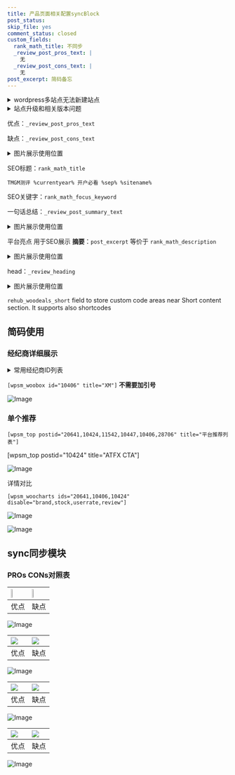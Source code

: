 ```yaml
---
title: 产品页面相关配置syncBlock
post_status: 
skip_file: yes
comment_status: closed
custom_fields:
  rank_math_title: 不同步
  _review_post_pros_text: |
    无
  _review_post_cons_text: |
    无
post_excerpt: 简码备忘
---
```

<details><summary>wordpress多站点无法新建站点</summary>

<li>和报错需要清理cookies一样的原因</li>
<li>wp-config.php里面<code>define( 'SUBDOMAIN_INSTALL', false );//子域名安装</code></li>
<li>新建子站点是用<code>define( 'SUBDOMAIN_INSTALL', true);//子域名安装</code> 完成以后，改成<code>false</code></li>
</details>

<details><summary>站点升级和相关版本问题</summary>

<p>wordpress：5.9.9
woocommerce：7.5.1
出现问题的地方：主题选项里面>><strong>Product layout >>compact style</strong></p>
<p>如何出现没有用过的字段 导致无法保存。先导出配置 然后进行修改，后面再次恢复即可。</p>
<p>出现部分字段无法显示时，需要返回默认布局后，对产品进行保存就好了。</p>
<p></p>
</details>

优点：`_review_post_pros_text`

缺点：`_review_post_cons_text`

<details><summary>图片展示使用位置</summary>

<img src="https://prod-files-secure.s3.us-west-2.amazonaws.com/39ed1227-6d7d-4570-be36-9ccd4a2c4241/f51d3d83-55d4-4bdf-9604-f37ec77ab556/Untitled.png?X-Amz-Algorithm=AWS4-HMAC-SHA256&X-Amz-Content-Sha256=UNSIGNED-PAYLOAD&X-Amz-Credential=ASIAZI2LB46655M5QPVW%2F20250901%2Fus-west-2%2Fs3%2Faws4_request&X-Amz-Date=20250901T105517Z&X-Amz-Expires=3600&X-Amz-Security-Token=IQoJb3JpZ2luX2VjEKr%2F%2F%2F%2F%2F%2F%2F%2F%2F%2FwEaCXVzLXdlc3QtMiJIMEYCIQCtIxbrldlWHiIIYct%2BAPE6ncS7hHr%2BHibYO%2F12H%2BSsRwIhANM4xCPc7q4%2FXjcpPYvrwBIEm%2BjgXUEN92537bV32RYwKv8DCBMQABoMNjM3NDIzMTgzODA1IgzVBIaPVbkkQvDN2Z0q3APUGWGYSoD%2FsC8n7Qb6b9wips4A7p%2BejoDB2hdoVVfbX3SYlqXEgmQ7Ea1f9HEEAV3wz9RPghHvZ3ukxqjmd0aamu8chYizstiXCpBjl32TFJDMkhnp1B2t1lsZMzXz%2BatAJiPGGPpeCpr22nHa5j1xIrhwRz8vyouAvS4xwetZbUtQd0WSZSTeb7WPHqi1SUtD9ABte8yC9Exdhx6vFDscB%2FIXwCNlssyLJZUzuHzlnIsSdn%2BfCvYfX30bfPQSPD41LBub9YOemlBMzjxA%2BHxdYC7ZfW80vk4VVBNfrxI0ro35Q7NUUbfrK9g8zO%2BD8m7tYHyJGU97830voYN4jXqOGka9sNdkQzYjkIW5kgYgLL2Xn20kB9Cogx%2FXDZNTo1KqmgiL1pvBhO%2FhIwYnMZubc5AygGopc7fHNVPg6In0z%2Frp10xV6cUR6ivTxAuwicVtTTkwF%2FvgUrzSXlaJ2bHgV2xfNWqfw45KQaLMECj%2BGa7saVORqudAaVEI6MR1ve0JSn2XAsjtKXv5tgwvl3FyeBHn6tX4wV%2FW9DfYMvWH%2BVqJEI2b3LOfhRlDPkTf%2FK9DSsGx5FSm%2BQv2JNEQQfGdQyUxJoMAskmdAUI21t%2Fc41pK%2BhJHPs7BdSopvDDG2tXFBjqkASmB8vcm61NsuD3KUnEszjLxZPNWIslziOOe6xQJhaVuDYg0aTvTdUytRkTLuVue0KvKsxM6uCMtqUO4iJtfLPTLBDYrujnz6FA3nzI%2FYWpVnMN27Z4coGRlXcIYxLexjyeMtc9kD4xm3aFfiM9QMhy5dW6pIxua2ytTUAnbTIKcKyqsT0%2FT8ok09e3H5aY%2F4CNR7pFn3EMpr131iCwDzUhsaUl3&X-Amz-Signature=4bc2eb9d2f88b7613c0f10dbd8777746d3349c00f06abf146225e804eee75440&X-Amz-SignedHeaders=host&x-amz-checksum-mode=ENABLED&x-id=GetObject" alt="Image">
</details>

SEO标题：`rank_math_title`

`TMGM测评 %currentyear% 开户必看 %sep% %sitename%`

SEO关键字：`rank_math_focus_keyword`

一句话总结：`_review_post_summary_text`

<details><summary>图片展示使用位置</summary>

<img src="https://prod-files-secure.s3.us-west-2.amazonaws.com/39ed1227-6d7d-4570-be36-9ccd4a2c4241/4b96a922-296c-4f4e-8630-d1c870cbce01/Untitled.png?X-Amz-Algorithm=AWS4-HMAC-SHA256&X-Amz-Content-Sha256=UNSIGNED-PAYLOAD&X-Amz-Credential=ASIAZI2LB4667OUPE2YZ%2F20250901%2Fus-west-2%2Fs3%2Faws4_request&X-Amz-Date=20250901T105518Z&X-Amz-Expires=3600&X-Amz-Security-Token=IQoJb3JpZ2luX2VjEKr%2F%2F%2F%2F%2F%2F%2F%2F%2F%2FwEaCXVzLXdlc3QtMiJGMEQCICG8WmPzxTYMRR6YwX0aIo9j1M42cd7XSfbX6UPNCHhRAiARkUKg0kp50Q%2F19v99oUM1P8lfJjP6T91KFFRRi6ZQ2ir%2FAwgTEAAaDDYzNzQyMzE4MzgwNSIMoz4%2FPBR6sNNSilNeKtwDDjJsLux9fDmOoRnpfWfhK4tkT6smn3MaHWQc2%2BJKJakowUMr53wlQ4LWCwEka76ukIo6CsA8bz3TTgOcHdwKSQfMz6q9J1Y3JGyhU%2FE71LjLcTFrH2Js3Yy39R8neyyUbkMsSueTtdH%2BviBstKHalHQw9vZ4vf7BURC6%2BW4PY%2FRGOTim5eL%2FeuizPXUsfBvYLb2VlGmVBSvFU3DutC%2FpT8y%2BnosKjQpTz18XcTx5NoHC8D26S15xMmlMIltWutmtnpl1FcWpx3wYRZuwjMqI9mE8sOk%2FpfkLS5rIvHe4%2BJhRLDpQp%2BleNbLwW4tYwgNQEFcUPE6unmKbzrmJTYfajBNg%2BvTLT5roAebCBDkkAuUlXTVGvSRHIGYmhkFxXAJ9zxvpY5K7DC8vfk1v%2BDzsGquivJvKTGy8Dg3Ww3xp%2BeZVxTlBe31Vd9hKG7zPo%2F4uUWa3ArPtXr%2FRIglsmj4%2F5ZazIbvwZHoo6%2B4gcjCocHCb7XZ041xEcZFT8mUkdSWDLEbRVxp54CGmGYU2TqM4yfUdvIooLV%2B9nKCJQMMLLT6N75mGRraxP6P11NK%2FbQDgFrvN8cs1LC%2BhK%2BexIq3x%2ByGcsF%2BAV6sMuetdDndnHZrE%2BzJlVM2QS5YFZlkwpNrVxQY6pgEi231vN5G9TPmzVfFhkXCeZTAWqmW%2Bl3DQAyE%2Fch1amK25f9dGviIZdxFOLxlVcXV62e%2FK7Y5k9ph5UOnFAX3x9IWeYw%2B%2FzBWtNOhCSDK7lN04BqP5NBEAhXlvApsXVK3JLpwSLPNqmVvgbMNq%2BllI%2ByvVInRMsyWqiLpt%2BsIeBAjW3adHE%2BkLGl0mLgAp0%2B%2FDbR5fMh1%2FAAazmAAmzFCyi%2FSI2smg&X-Amz-Signature=5bd3a99330f8a83785c1aeb573db86421cfdfdd42bfa92758fd666caee42188c&X-Amz-SignedHeaders=host&x-amz-checksum-mode=ENABLED&x-id=GetObject" alt="Image">
</details>

平台亮点 用于SEO展示 **摘要**：`post_excerpt`  等价于 `rank_math_description`

<details><summary>图片展示使用位置</summary>

<img src="https://prod-files-secure.s3.us-west-2.amazonaws.com/39ed1227-6d7d-4570-be36-9ccd4a2c4241/1ee11f63-b60a-4dfe-a7a7-d58ff23b5d88/Untitled.png?X-Amz-Algorithm=AWS4-HMAC-SHA256&X-Amz-Content-Sha256=UNSIGNED-PAYLOAD&X-Amz-Credential=ASIAZI2LB466QJOJ46CK%2F20250901%2Fus-west-2%2Fs3%2Faws4_request&X-Amz-Date=20250901T105518Z&X-Amz-Expires=3600&X-Amz-Security-Token=IQoJb3JpZ2luX2VjEKr%2F%2F%2F%2F%2F%2F%2F%2F%2F%2FwEaCXVzLXdlc3QtMiJGMEQCICnecO5pbYCymR24n8AHzxxjnmIDGSfg27W6MuidtdA0AiBWuEQeVWAXK%2FexMglwhagcmXfprRijk54ZuhzYL2VSKCr%2FAwgTEAAaDDYzNzQyMzE4MzgwNSIMEe%2BPr27qNFm3gN29KtwDlczNaIvMHUhx3Xqv%2BWGB2jdYhPAC8rTRNAZmchbXc9fN4X12txUC%2F6UVKe%2F38Azr6KAbURkufleXuk%2FVouPdz7vTf%2BYoNK7913IphaXbIcwqDumLbAkBSypzSfxbVyjvaKeu1pzKcZMgpEiN1nNYVOXgvdbZ9yUmWc6wy3D67ceoONiDoNYZXciGfTu0l3BxuByrF6RkXLeRUnXg6M6gnwNzcKejw4zIlzrZ1o%2F8LtxV5rxyblbPyfhdsUOxT%2B1vVoO1lBcdR3sQM5%2BUxC6nMj754i9IOqQCdDgyZUWpVaDvvcQLL2WEl4tKAgR%2FAlxlxswX03R29EZlMbi0rjC8N4omcZ4J6ZLUtodAJT27yVusyPwzAij3hpXV3vXNSBEFDxPhH6Wv6NJyomRihOfC7BYxeCMimAMLgcaPE%2BOD3CQt90k5JtbybsKYIM3yAAz%2BQPjO4EhX9lD5%2BQeiFbnRvbFS6GJTk69uWin4IIqCzaqxaCMbkSrN7SG4O2bN7unDNhnapwTuzHGGVqcoKfsrWDXKXbefRQUPvzkEo%2FWYVkvfYHV9bww%2B9HtGcc43cDFhbMR2f7p9IMbi6YBG%2B3hFKdkUK5Ey0ULCZQ6cr2Kg5s9twIriorle%2BOA7FFEwq9rVxQY6pgGwGz3J6aZaaOL4ZPIrRYGeOZZr5%2BOWR2JoPK%2FIWGOAaeVhDqo8KKrqNBqbdUxkbindurvyyL0KJWsoDtUAd%2FZksTDCptI6%2Bq9Yfmc2fhT721DnU3o8u%2BOZwezZlH62e2s08%2BSXQuziOIEUo%2Bkk3cc%2Bqofy3Z3JWguFGYppueDRjDM7HKGdtFjDAcZKxPZVwVqXdab4ieLTgmvb3bKYAr2ya%2Fk%2BO436&X-Amz-Signature=92c0ef8aabeaddb96618e2ea7f3b26bb2adf5b73531476e1b909849a6551eaaa&X-Amz-SignedHeaders=host&x-amz-checksum-mode=ENABLED&x-id=GetObject" alt="Image">
<img src="https://prod-files-secure.s3.us-west-2.amazonaws.com/39ed1227-6d7d-4570-be36-9ccd4a2c4241/ad4118b5-78d8-4fbe-801e-3b29b5d99c01/Untitled.png?X-Amz-Algorithm=AWS4-HMAC-SHA256&X-Amz-Content-Sha256=UNSIGNED-PAYLOAD&X-Amz-Credential=ASIAZI2LB466QJOJ46CK%2F20250901%2Fus-west-2%2Fs3%2Faws4_request&X-Amz-Date=20250901T105518Z&X-Amz-Expires=3600&X-Amz-Security-Token=IQoJb3JpZ2luX2VjEKr%2F%2F%2F%2F%2F%2F%2F%2F%2F%2FwEaCXVzLXdlc3QtMiJGMEQCICnecO5pbYCymR24n8AHzxxjnmIDGSfg27W6MuidtdA0AiBWuEQeVWAXK%2FexMglwhagcmXfprRijk54ZuhzYL2VSKCr%2FAwgTEAAaDDYzNzQyMzE4MzgwNSIMEe%2BPr27qNFm3gN29KtwDlczNaIvMHUhx3Xqv%2BWGB2jdYhPAC8rTRNAZmchbXc9fN4X12txUC%2F6UVKe%2F38Azr6KAbURkufleXuk%2FVouPdz7vTf%2BYoNK7913IphaXbIcwqDumLbAkBSypzSfxbVyjvaKeu1pzKcZMgpEiN1nNYVOXgvdbZ9yUmWc6wy3D67ceoONiDoNYZXciGfTu0l3BxuByrF6RkXLeRUnXg6M6gnwNzcKejw4zIlzrZ1o%2F8LtxV5rxyblbPyfhdsUOxT%2B1vVoO1lBcdR3sQM5%2BUxC6nMj754i9IOqQCdDgyZUWpVaDvvcQLL2WEl4tKAgR%2FAlxlxswX03R29EZlMbi0rjC8N4omcZ4J6ZLUtodAJT27yVusyPwzAij3hpXV3vXNSBEFDxPhH6Wv6NJyomRihOfC7BYxeCMimAMLgcaPE%2BOD3CQt90k5JtbybsKYIM3yAAz%2BQPjO4EhX9lD5%2BQeiFbnRvbFS6GJTk69uWin4IIqCzaqxaCMbkSrN7SG4O2bN7unDNhnapwTuzHGGVqcoKfsrWDXKXbefRQUPvzkEo%2FWYVkvfYHV9bww%2B9HtGcc43cDFhbMR2f7p9IMbi6YBG%2B3hFKdkUK5Ey0ULCZQ6cr2Kg5s9twIriorle%2BOA7FFEwq9rVxQY6pgGwGz3J6aZaaOL4ZPIrRYGeOZZr5%2BOWR2JoPK%2FIWGOAaeVhDqo8KKrqNBqbdUxkbindurvyyL0KJWsoDtUAd%2FZksTDCptI6%2Bq9Yfmc2fhT721DnU3o8u%2BOZwezZlH62e2s08%2BSXQuziOIEUo%2Bkk3cc%2Bqofy3Z3JWguFGYppueDRjDM7HKGdtFjDAcZKxPZVwVqXdab4ieLTgmvb3bKYAr2ya%2Fk%2BO436&X-Amz-Signature=c53edef77025769b4074b340669690d09de3875cd15fac5934e8824f08b8b375&X-Amz-SignedHeaders=host&x-amz-checksum-mode=ENABLED&x-id=GetObject" alt="Image">
<img src="https://prod-files-secure.s3.us-west-2.amazonaws.com/39ed1227-6d7d-4570-be36-9ccd4a2c4241/a38cf7c9-a79c-4b64-9e94-13589fe0758b/Untitled.png?X-Amz-Algorithm=AWS4-HMAC-SHA256&X-Amz-Content-Sha256=UNSIGNED-PAYLOAD&X-Amz-Credential=ASIAZI2LB466QJOJ46CK%2F20250901%2Fus-west-2%2Fs3%2Faws4_request&X-Amz-Date=20250901T105518Z&X-Amz-Expires=3600&X-Amz-Security-Token=IQoJb3JpZ2luX2VjEKr%2F%2F%2F%2F%2F%2F%2F%2F%2F%2FwEaCXVzLXdlc3QtMiJGMEQCICnecO5pbYCymR24n8AHzxxjnmIDGSfg27W6MuidtdA0AiBWuEQeVWAXK%2FexMglwhagcmXfprRijk54ZuhzYL2VSKCr%2FAwgTEAAaDDYzNzQyMzE4MzgwNSIMEe%2BPr27qNFm3gN29KtwDlczNaIvMHUhx3Xqv%2BWGB2jdYhPAC8rTRNAZmchbXc9fN4X12txUC%2F6UVKe%2F38Azr6KAbURkufleXuk%2FVouPdz7vTf%2BYoNK7913IphaXbIcwqDumLbAkBSypzSfxbVyjvaKeu1pzKcZMgpEiN1nNYVOXgvdbZ9yUmWc6wy3D67ceoONiDoNYZXciGfTu0l3BxuByrF6RkXLeRUnXg6M6gnwNzcKejw4zIlzrZ1o%2F8LtxV5rxyblbPyfhdsUOxT%2B1vVoO1lBcdR3sQM5%2BUxC6nMj754i9IOqQCdDgyZUWpVaDvvcQLL2WEl4tKAgR%2FAlxlxswX03R29EZlMbi0rjC8N4omcZ4J6ZLUtodAJT27yVusyPwzAij3hpXV3vXNSBEFDxPhH6Wv6NJyomRihOfC7BYxeCMimAMLgcaPE%2BOD3CQt90k5JtbybsKYIM3yAAz%2BQPjO4EhX9lD5%2BQeiFbnRvbFS6GJTk69uWin4IIqCzaqxaCMbkSrN7SG4O2bN7unDNhnapwTuzHGGVqcoKfsrWDXKXbefRQUPvzkEo%2FWYVkvfYHV9bww%2B9HtGcc43cDFhbMR2f7p9IMbi6YBG%2B3hFKdkUK5Ey0ULCZQ6cr2Kg5s9twIriorle%2BOA7FFEwq9rVxQY6pgGwGz3J6aZaaOL4ZPIrRYGeOZZr5%2BOWR2JoPK%2FIWGOAaeVhDqo8KKrqNBqbdUxkbindurvyyL0KJWsoDtUAd%2FZksTDCptI6%2Bq9Yfmc2fhT721DnU3o8u%2BOZwezZlH62e2s08%2BSXQuziOIEUo%2Bkk3cc%2Bqofy3Z3JWguFGYppueDRjDM7HKGdtFjDAcZKxPZVwVqXdab4ieLTgmvb3bKYAr2ya%2Fk%2BO436&X-Amz-Signature=58cec9b91c4c038f2bd249eb4290686dbae3e6e59e98722918f9492397a500bf&X-Amz-SignedHeaders=host&x-amz-checksum-mode=ENABLED&x-id=GetObject" alt="Image">
<img src="https://prod-files-secure.s3.us-west-2.amazonaws.com/39ed1227-6d7d-4570-be36-9ccd4a2c4241/7da6fc1e-d2ac-42ae-8c75-cb5749aa18f6/Untitled.png?X-Amz-Algorithm=AWS4-HMAC-SHA256&X-Amz-Content-Sha256=UNSIGNED-PAYLOAD&X-Amz-Credential=ASIAZI2LB466QJOJ46CK%2F20250901%2Fus-west-2%2Fs3%2Faws4_request&X-Amz-Date=20250901T105518Z&X-Amz-Expires=3600&X-Amz-Security-Token=IQoJb3JpZ2luX2VjEKr%2F%2F%2F%2F%2F%2F%2F%2F%2F%2FwEaCXVzLXdlc3QtMiJGMEQCICnecO5pbYCymR24n8AHzxxjnmIDGSfg27W6MuidtdA0AiBWuEQeVWAXK%2FexMglwhagcmXfprRijk54ZuhzYL2VSKCr%2FAwgTEAAaDDYzNzQyMzE4MzgwNSIMEe%2BPr27qNFm3gN29KtwDlczNaIvMHUhx3Xqv%2BWGB2jdYhPAC8rTRNAZmchbXc9fN4X12txUC%2F6UVKe%2F38Azr6KAbURkufleXuk%2FVouPdz7vTf%2BYoNK7913IphaXbIcwqDumLbAkBSypzSfxbVyjvaKeu1pzKcZMgpEiN1nNYVOXgvdbZ9yUmWc6wy3D67ceoONiDoNYZXciGfTu0l3BxuByrF6RkXLeRUnXg6M6gnwNzcKejw4zIlzrZ1o%2F8LtxV5rxyblbPyfhdsUOxT%2B1vVoO1lBcdR3sQM5%2BUxC6nMj754i9IOqQCdDgyZUWpVaDvvcQLL2WEl4tKAgR%2FAlxlxswX03R29EZlMbi0rjC8N4omcZ4J6ZLUtodAJT27yVusyPwzAij3hpXV3vXNSBEFDxPhH6Wv6NJyomRihOfC7BYxeCMimAMLgcaPE%2BOD3CQt90k5JtbybsKYIM3yAAz%2BQPjO4EhX9lD5%2BQeiFbnRvbFS6GJTk69uWin4IIqCzaqxaCMbkSrN7SG4O2bN7unDNhnapwTuzHGGVqcoKfsrWDXKXbefRQUPvzkEo%2FWYVkvfYHV9bww%2B9HtGcc43cDFhbMR2f7p9IMbi6YBG%2B3hFKdkUK5Ey0ULCZQ6cr2Kg5s9twIriorle%2BOA7FFEwq9rVxQY6pgGwGz3J6aZaaOL4ZPIrRYGeOZZr5%2BOWR2JoPK%2FIWGOAaeVhDqo8KKrqNBqbdUxkbindurvyyL0KJWsoDtUAd%2FZksTDCptI6%2Bq9Yfmc2fhT721DnU3o8u%2BOZwezZlH62e2s08%2BSXQuziOIEUo%2Bkk3cc%2Bqofy3Z3JWguFGYppueDRjDM7HKGdtFjDAcZKxPZVwVqXdab4ieLTgmvb3bKYAr2ya%2Fk%2BO436&X-Amz-Signature=2a32491885f30d6df5c88f34112be9c88b8a79068a2f2fffb6f4d137f19b0b47&X-Amz-SignedHeaders=host&x-amz-checksum-mode=ENABLED&x-id=GetObject" alt="Image">
<img src="https://prod-files-secure.s3.us-west-2.amazonaws.com/39ed1227-6d7d-4570-be36-9ccd4a2c4241/7e97f40a-eaee-47f5-b2f9-475f96808fa7/Untitled.png?X-Amz-Algorithm=AWS4-HMAC-SHA256&X-Amz-Content-Sha256=UNSIGNED-PAYLOAD&X-Amz-Credential=ASIAZI2LB466QJOJ46CK%2F20250901%2Fus-west-2%2Fs3%2Faws4_request&X-Amz-Date=20250901T105518Z&X-Amz-Expires=3600&X-Amz-Security-Token=IQoJb3JpZ2luX2VjEKr%2F%2F%2F%2F%2F%2F%2F%2F%2F%2FwEaCXVzLXdlc3QtMiJGMEQCICnecO5pbYCymR24n8AHzxxjnmIDGSfg27W6MuidtdA0AiBWuEQeVWAXK%2FexMglwhagcmXfprRijk54ZuhzYL2VSKCr%2FAwgTEAAaDDYzNzQyMzE4MzgwNSIMEe%2BPr27qNFm3gN29KtwDlczNaIvMHUhx3Xqv%2BWGB2jdYhPAC8rTRNAZmchbXc9fN4X12txUC%2F6UVKe%2F38Azr6KAbURkufleXuk%2FVouPdz7vTf%2BYoNK7913IphaXbIcwqDumLbAkBSypzSfxbVyjvaKeu1pzKcZMgpEiN1nNYVOXgvdbZ9yUmWc6wy3D67ceoONiDoNYZXciGfTu0l3BxuByrF6RkXLeRUnXg6M6gnwNzcKejw4zIlzrZ1o%2F8LtxV5rxyblbPyfhdsUOxT%2B1vVoO1lBcdR3sQM5%2BUxC6nMj754i9IOqQCdDgyZUWpVaDvvcQLL2WEl4tKAgR%2FAlxlxswX03R29EZlMbi0rjC8N4omcZ4J6ZLUtodAJT27yVusyPwzAij3hpXV3vXNSBEFDxPhH6Wv6NJyomRihOfC7BYxeCMimAMLgcaPE%2BOD3CQt90k5JtbybsKYIM3yAAz%2BQPjO4EhX9lD5%2BQeiFbnRvbFS6GJTk69uWin4IIqCzaqxaCMbkSrN7SG4O2bN7unDNhnapwTuzHGGVqcoKfsrWDXKXbefRQUPvzkEo%2FWYVkvfYHV9bww%2B9HtGcc43cDFhbMR2f7p9IMbi6YBG%2B3hFKdkUK5Ey0ULCZQ6cr2Kg5s9twIriorle%2BOA7FFEwq9rVxQY6pgGwGz3J6aZaaOL4ZPIrRYGeOZZr5%2BOWR2JoPK%2FIWGOAaeVhDqo8KKrqNBqbdUxkbindurvyyL0KJWsoDtUAd%2FZksTDCptI6%2Bq9Yfmc2fhT721DnU3o8u%2BOZwezZlH62e2s08%2BSXQuziOIEUo%2Bkk3cc%2Bqofy3Z3JWguFGYppueDRjDM7HKGdtFjDAcZKxPZVwVqXdab4ieLTgmvb3bKYAr2ya%2Fk%2BO436&X-Amz-Signature=f53f3a29fb10e8f6c1a343aab739de143cac1275aee3b004d816df8a8e0b81ba&X-Amz-SignedHeaders=host&x-amz-checksum-mode=ENABLED&x-id=GetObject" alt="Image">
</details>

head：`_review_heading`

<details><summary>图片展示使用位置</summary>

<img src="https://prod-files-secure.s3.us-west-2.amazonaws.com/39ed1227-6d7d-4570-be36-9ccd4a2c4241/3a4650ad-9887-415c-889a-edd51fa54f27/Untitled.png?X-Amz-Algorithm=AWS4-HMAC-SHA256&X-Amz-Content-Sha256=UNSIGNED-PAYLOAD&X-Amz-Credential=ASIAZI2LB4666WYAIRH3%2F20250901%2Fus-west-2%2Fs3%2Faws4_request&X-Amz-Date=20250901T105519Z&X-Amz-Expires=3600&X-Amz-Security-Token=IQoJb3JpZ2luX2VjEKr%2F%2F%2F%2F%2F%2F%2F%2F%2F%2FwEaCXVzLXdlc3QtMiJIMEYCIQC4HdCzxdUaVWbGaB0GuGBikfE5FPSWYnlG8syrAlbHfwIhALuHTLhrTDa%2BDg4lywlLtChoXi2fWUECKV0HeKGNUlT8Kv8DCBMQABoMNjM3NDIzMTgzODA1IgyVyF1g%2BBke6vkQM48q3APaWqzOwjdu%2BVe4DOW1Tib7Cb2N9Q4WVlJtdzfvzObZ%2FmCBYr6bSpvv%2B3Fj%2F7Np2%2BC%2FalHZGQHdQ1a8KTN7ePw7RmHdE4VxJRZzfyvX2ktiQ3LBxVqW5zbOYEACisOsM57DdUB8Ea%2B4MrqeHsyjEOnsRk9kAwMLZuXuoGhX83h%2BXuTdmwnqyI6HEkQX%2FQvFCHxE4d%2FFTuj1IMM9OoXIScyYfOWpNivStCrbmE7NUgfIiwRYXGPcUmb0o3OW%2FsA6H5XPV%2B2FLcnu5mn8WDZ%2BkcFNB69p7CztNA5RX792tngO8%2F9NI2hemYnfbSuGu3wKGTDEzmH4UrmycArlGNT93DX48d3Uh5jYyANNwDiCa2yDuu9l%2BS5iEbpwbyNFAD0O%2FIN3FOlt8%2BLdztULMHGjtr7ges20H3GdjW%2F7TSBE1H8OW%2F8hrc9SViDFGby%2BnSlDWfmOUFjeYLUfoqzZCGMVOllLoM%2FiZGOFlnaC2ytPu6UBB0vEEsjktw%2BE3SxvHuW5sUf88zZ5WUpmq%2BYOnV4d1EaYqDScnMDVZx0VN1PKNpQKjfdLwdhTB5w%2BtDa%2FjY3pavroOs127q%2BvmBxvLQkHl1Nqq9FlKqV7kdFGcl17iPylWmbrNUISN1WpknHGFDDc2tXFBjqkATIAoVcUC88jB6%2BKIrEb2BhMTR9DsijN8jDD6hVyQcaE77GaE985Gkra%2FtsDUjXUDyDAUMHf1bn4UK5Rkdu54445%2Bo18opBX6S3%2BkCRbzbfCXiOU2in8%2FsKYgL8286Wz5nRMpSVuG0mrRO1wm%2F%2FFrkE%2BtvfdPb2TY9TNqmpQ71FMQ9UoSDPaw3%2FeZHpFRTOzZ0kQDGla34z%2BV7bfEWr6HbsyK5dE&X-Amz-Signature=3e4895ba6bc0566e80bc2381f4db1020c8c94960d05c49703841e7e722a8c25e&X-Amz-SignedHeaders=host&x-amz-checksum-mode=ENABLED&x-id=GetObject" alt="Image">
</details>

`rehub_woodeals_short`	field to store custom code areas near Short content section. It supports also shortcodes



## 简码使用

### 经纪商详细展示

<details><summary>常用经纪商ID列表</summary>

<pre><code class="php">嘉盛 ===> 20641  [wpsm_woobox id="20641" title="嘉盛"]
易信easymarkets ===> 11542  [wpsm_woobox id="11542" title="易信easymarkets"]
ATFX外汇 ===> 10424  [wpsm_woobox id="10424" title="ATFX"]
XM ===> 10406  [wpsm_woobox id="10406" title="XM"]
TMGM ===> 29622  [wpsm_woobox id="29622" title="TMGM"]
HYCM ===> 10447  [wpsm_woobox id="10447" title="HYCM"]
fpmarkets澳福外汇 ===> 20639  [wpsm_woobox id="20639" title="fpmarkets澳福外汇"]</code></pre>
</details>

`[wpsm_woobox id="10406" title="XM"]` **不需要加引号**

![Image](https://prod-files-secure.s3.us-west-2.amazonaws.com/39ed1227-6d7d-4570-be36-9ccd4a2c4241/4f898f9d-0fa7-4e43-acd3-ac6bc7be575a/Untitled.png?X-Amz-Algorithm=AWS4-HMAC-SHA256&X-Amz-Content-Sha256=UNSIGNED-PAYLOAD&X-Amz-Credential=ASIAZI2LB4664NKWWZS3%2F20250901%2Fus-west-2%2Fs3%2Faws4_request&X-Amz-Date=20250901T105516Z&X-Amz-Expires=3600&X-Amz-Security-Token=IQoJb3JpZ2luX2VjEKr%2F%2F%2F%2F%2F%2F%2F%2F%2F%2FwEaCXVzLXdlc3QtMiJIMEYCIQCBMatkfwGA88XbqgPkJlqfwBM%2B%2FVttg5DLfs7R2cp1dwIhAPl1Y9tkFMoxOSrGJVWC9EhMuRNbyH7aGJYztpy%2B0qYuKv8DCBMQABoMNjM3NDIzMTgzODA1Igzc0xr7bh1hOgXC1J8q3AM0887cjk3y1aVSMuiKhmOJ2RK0NodvoFD820XDPHNeF4d96NZaYaQQjtWnsH80x4NOIZv0RS4FVeZ6jhY9KUt7lDToEQfG0kDYUhOnYq2dNFju2fMMXQFOoUO%2FomSic3X0E5sJ4WpOo%2BCe9CNL3ekZsBS7PacEbeeUcKUbJmXJJbyFE07X%2BV8fsNiUnHCiGjc3o8VNeWiKmJu%2BF0LTHigHgEp1ZQiVj8CTgktjzlbCH9JKUEG60%2F9BOG9y3tr%2FTzCGrWkbc84DQtF5PkYvE8nd5l1kD%2F5DbkWcEqavE7Kkca1inLySMTcMajQyenhEcvDQq%2B8hScWWYp8Lt7MeO918Fz8u2yQvSKIWy4lHqaWIBC0pjFifrcfma5%2F%2BMzjDR2EjH4564krkQccB%2FNWBs8vQJzoM%2FeWh6M7XwsmHYA6rtbi8KBjYwCp4qcYtRQXCeF95bqUYlKoHKuBf2Z9ghjmwTvEcXAZZGyAY8jGMTcG07tevygkjkelY6AvUhBMADNM6PtanyriqN5LSsT%2B4ilRVpUVmYdHLMIuia5LnKI5BulZNgs5l8DOvCqjbhcZg1OyxKgrV2cOkNlSAyKVveWdhyzHgruYXJ0EBPU9qEKwlzdRgzfl4YuIrt8WmwDCS2tXFBjqkAQLA%2FV8VbVsb7lQtjzVuerhoQ8mj4ijcmNrWx%2BDaWTo%2Fq2wp5qKXtlDsljFOJrIAlzP2Q43i1CwswJtegn8EWgoE0wthMh1t46AaU%2BVoXT915Srr0PYvkwsuGFfxo01QwpCsryhYNoA9Ua5%2B2iOE8oLkbFiNfd1Bl25lRw1QI7zUNHC2EGdfdO8KORhrSeGXGNKca%2FfeS28G7tOKqxdUMx107eai&X-Amz-Signature=2adc5c506bb831a46bf9a3be0244e047f6c5bd8e63e4a4be3569410f4a89eb3a&X-Amz-SignedHeaders=host&x-amz-checksum-mode=ENABLED&x-id=GetObject)

### 单个推荐
`[wpsm_top postid="20641,10424,11542,10447,10406,28706" title="平台推荐列表"]`

[wpsm_top postid="10424" title="ATFX CTA"]

![Image](https://prod-files-secure.s3.us-west-2.amazonaws.com/39ed1227-6d7d-4570-be36-9ccd4a2c4241/5ac620dc-51a8-48b6-b55d-91f47299193c/Untitled.png?X-Amz-Algorithm=AWS4-HMAC-SHA256&X-Amz-Content-Sha256=UNSIGNED-PAYLOAD&X-Amz-Credential=ASIAZI2LB4664NKWWZS3%2F20250901%2Fus-west-2%2Fs3%2Faws4_request&X-Amz-Date=20250901T105516Z&X-Amz-Expires=3600&X-Amz-Security-Token=IQoJb3JpZ2luX2VjEKr%2F%2F%2F%2F%2F%2F%2F%2F%2F%2FwEaCXVzLXdlc3QtMiJIMEYCIQCBMatkfwGA88XbqgPkJlqfwBM%2B%2FVttg5DLfs7R2cp1dwIhAPl1Y9tkFMoxOSrGJVWC9EhMuRNbyH7aGJYztpy%2B0qYuKv8DCBMQABoMNjM3NDIzMTgzODA1Igzc0xr7bh1hOgXC1J8q3AM0887cjk3y1aVSMuiKhmOJ2RK0NodvoFD820XDPHNeF4d96NZaYaQQjtWnsH80x4NOIZv0RS4FVeZ6jhY9KUt7lDToEQfG0kDYUhOnYq2dNFju2fMMXQFOoUO%2FomSic3X0E5sJ4WpOo%2BCe9CNL3ekZsBS7PacEbeeUcKUbJmXJJbyFE07X%2BV8fsNiUnHCiGjc3o8VNeWiKmJu%2BF0LTHigHgEp1ZQiVj8CTgktjzlbCH9JKUEG60%2F9BOG9y3tr%2FTzCGrWkbc84DQtF5PkYvE8nd5l1kD%2F5DbkWcEqavE7Kkca1inLySMTcMajQyenhEcvDQq%2B8hScWWYp8Lt7MeO918Fz8u2yQvSKIWy4lHqaWIBC0pjFifrcfma5%2F%2BMzjDR2EjH4564krkQccB%2FNWBs8vQJzoM%2FeWh6M7XwsmHYA6rtbi8KBjYwCp4qcYtRQXCeF95bqUYlKoHKuBf2Z9ghjmwTvEcXAZZGyAY8jGMTcG07tevygkjkelY6AvUhBMADNM6PtanyriqN5LSsT%2B4ilRVpUVmYdHLMIuia5LnKI5BulZNgs5l8DOvCqjbhcZg1OyxKgrV2cOkNlSAyKVveWdhyzHgruYXJ0EBPU9qEKwlzdRgzfl4YuIrt8WmwDCS2tXFBjqkAQLA%2FV8VbVsb7lQtjzVuerhoQ8mj4ijcmNrWx%2BDaWTo%2Fq2wp5qKXtlDsljFOJrIAlzP2Q43i1CwswJtegn8EWgoE0wthMh1t46AaU%2BVoXT915Srr0PYvkwsuGFfxo01QwpCsryhYNoA9Ua5%2B2iOE8oLkbFiNfd1Bl25lRw1QI7zUNHC2EGdfdO8KORhrSeGXGNKca%2FfeS28G7tOKqxdUMx107eai&X-Amz-Signature=234500ac18d07a63893f2b6200492ec1003bc1e054ddf53cbe22b13c20077b3c&X-Amz-SignedHeaders=host&x-amz-checksum-mode=ENABLED&x-id=GetObject)

详情对比

`[wpsm_woocharts ids="20641,10406,10424" disable="brand,stock,userrate,review"]`

![Image](https://prod-files-secure.s3.us-west-2.amazonaws.com/39ed1227-6d7d-4570-be36-9ccd4a2c4241/bf3ba45f-b9f3-4295-8aef-b4a495fd25f4/Untitled.png?X-Amz-Algorithm=AWS4-HMAC-SHA256&X-Amz-Content-Sha256=UNSIGNED-PAYLOAD&X-Amz-Credential=ASIAZI2LB4664NKWWZS3%2F20250901%2Fus-west-2%2Fs3%2Faws4_request&X-Amz-Date=20250901T105516Z&X-Amz-Expires=3600&X-Amz-Security-Token=IQoJb3JpZ2luX2VjEKr%2F%2F%2F%2F%2F%2F%2F%2F%2F%2FwEaCXVzLXdlc3QtMiJIMEYCIQCBMatkfwGA88XbqgPkJlqfwBM%2B%2FVttg5DLfs7R2cp1dwIhAPl1Y9tkFMoxOSrGJVWC9EhMuRNbyH7aGJYztpy%2B0qYuKv8DCBMQABoMNjM3NDIzMTgzODA1Igzc0xr7bh1hOgXC1J8q3AM0887cjk3y1aVSMuiKhmOJ2RK0NodvoFD820XDPHNeF4d96NZaYaQQjtWnsH80x4NOIZv0RS4FVeZ6jhY9KUt7lDToEQfG0kDYUhOnYq2dNFju2fMMXQFOoUO%2FomSic3X0E5sJ4WpOo%2BCe9CNL3ekZsBS7PacEbeeUcKUbJmXJJbyFE07X%2BV8fsNiUnHCiGjc3o8VNeWiKmJu%2BF0LTHigHgEp1ZQiVj8CTgktjzlbCH9JKUEG60%2F9BOG9y3tr%2FTzCGrWkbc84DQtF5PkYvE8nd5l1kD%2F5DbkWcEqavE7Kkca1inLySMTcMajQyenhEcvDQq%2B8hScWWYp8Lt7MeO918Fz8u2yQvSKIWy4lHqaWIBC0pjFifrcfma5%2F%2BMzjDR2EjH4564krkQccB%2FNWBs8vQJzoM%2FeWh6M7XwsmHYA6rtbi8KBjYwCp4qcYtRQXCeF95bqUYlKoHKuBf2Z9ghjmwTvEcXAZZGyAY8jGMTcG07tevygkjkelY6AvUhBMADNM6PtanyriqN5LSsT%2B4ilRVpUVmYdHLMIuia5LnKI5BulZNgs5l8DOvCqjbhcZg1OyxKgrV2cOkNlSAyKVveWdhyzHgruYXJ0EBPU9qEKwlzdRgzfl4YuIrt8WmwDCS2tXFBjqkAQLA%2FV8VbVsb7lQtjzVuerhoQ8mj4ijcmNrWx%2BDaWTo%2Fq2wp5qKXtlDsljFOJrIAlzP2Q43i1CwswJtegn8EWgoE0wthMh1t46AaU%2BVoXT915Srr0PYvkwsuGFfxo01QwpCsryhYNoA9Ua5%2B2iOE8oLkbFiNfd1Bl25lRw1QI7zUNHC2EGdfdO8KORhrSeGXGNKca%2FfeS28G7tOKqxdUMx107eai&X-Amz-Signature=ed8917b674cdbb127fc668651085744ff6d170ba1d699668a026a0433b04aa3b&X-Amz-SignedHeaders=host&x-amz-checksum-mode=ENABLED&x-id=GetObject)

![Image](https://prod-files-secure.s3.us-west-2.amazonaws.com/39ed1227-6d7d-4570-be36-9ccd4a2c4241/30bc56ef-f383-4b48-9768-2ebc9e436ec0/Untitled.png?X-Amz-Algorithm=AWS4-HMAC-SHA256&X-Amz-Content-Sha256=UNSIGNED-PAYLOAD&X-Amz-Credential=ASIAZI2LB4664NKWWZS3%2F20250901%2Fus-west-2%2Fs3%2Faws4_request&X-Amz-Date=20250901T105516Z&X-Amz-Expires=3600&X-Amz-Security-Token=IQoJb3JpZ2luX2VjEKr%2F%2F%2F%2F%2F%2F%2F%2F%2F%2FwEaCXVzLXdlc3QtMiJIMEYCIQCBMatkfwGA88XbqgPkJlqfwBM%2B%2FVttg5DLfs7R2cp1dwIhAPl1Y9tkFMoxOSrGJVWC9EhMuRNbyH7aGJYztpy%2B0qYuKv8DCBMQABoMNjM3NDIzMTgzODA1Igzc0xr7bh1hOgXC1J8q3AM0887cjk3y1aVSMuiKhmOJ2RK0NodvoFD820XDPHNeF4d96NZaYaQQjtWnsH80x4NOIZv0RS4FVeZ6jhY9KUt7lDToEQfG0kDYUhOnYq2dNFju2fMMXQFOoUO%2FomSic3X0E5sJ4WpOo%2BCe9CNL3ekZsBS7PacEbeeUcKUbJmXJJbyFE07X%2BV8fsNiUnHCiGjc3o8VNeWiKmJu%2BF0LTHigHgEp1ZQiVj8CTgktjzlbCH9JKUEG60%2F9BOG9y3tr%2FTzCGrWkbc84DQtF5PkYvE8nd5l1kD%2F5DbkWcEqavE7Kkca1inLySMTcMajQyenhEcvDQq%2B8hScWWYp8Lt7MeO918Fz8u2yQvSKIWy4lHqaWIBC0pjFifrcfma5%2F%2BMzjDR2EjH4564krkQccB%2FNWBs8vQJzoM%2FeWh6M7XwsmHYA6rtbi8KBjYwCp4qcYtRQXCeF95bqUYlKoHKuBf2Z9ghjmwTvEcXAZZGyAY8jGMTcG07tevygkjkelY6AvUhBMADNM6PtanyriqN5LSsT%2B4ilRVpUVmYdHLMIuia5LnKI5BulZNgs5l8DOvCqjbhcZg1OyxKgrV2cOkNlSAyKVveWdhyzHgruYXJ0EBPU9qEKwlzdRgzfl4YuIrt8WmwDCS2tXFBjqkAQLA%2FV8VbVsb7lQtjzVuerhoQ8mj4ijcmNrWx%2BDaWTo%2Fq2wp5qKXtlDsljFOJrIAlzP2Q43i1CwswJtegn8EWgoE0wthMh1t46AaU%2BVoXT915Srr0PYvkwsuGFfxo01QwpCsryhYNoA9Ua5%2B2iOE8oLkbFiNfd1Bl25lRw1QI7zUNHC2EGdfdO8KORhrSeGXGNKca%2FfeS28G7tOKqxdUMx107eai&X-Amz-Signature=219aed189c68baa372ef89cd0aa00ccf5876e8901aba74ee6372e50a4051fc26&X-Amz-SignedHeaders=host&x-amz-checksum-mode=ENABLED&x-id=GetObject)

## sync同步模块

### PROs CONs对照表

| <img src="https://cdn.ifttt.fun/gh/jarlin8/OSS@main/icons/customize/pros.svg" height="auto" width="37.3%"> | <img src="https://cdn.ifttt.fun/gh/jarlin8/OSS@main/icons/customize/cons.svg" height="auto" width="28.8%"> |
| :--- | :--- |
| 优点 | 缺点 |

![Image](https://prod-files-secure.s3.us-west-2.amazonaws.com/39ed1227-6d7d-4570-be36-9ccd4a2c4241/8742b755-dfb5-4004-9a5f-d6e561664bd8/Untitled.png?X-Amz-Algorithm=AWS4-HMAC-SHA256&X-Amz-Content-Sha256=UNSIGNED-PAYLOAD&X-Amz-Credential=ASIAZI2LB4664NKWWZS3%2F20250901%2Fus-west-2%2Fs3%2Faws4_request&X-Amz-Date=20250901T105516Z&X-Amz-Expires=3600&X-Amz-Security-Token=IQoJb3JpZ2luX2VjEKr%2F%2F%2F%2F%2F%2F%2F%2F%2F%2FwEaCXVzLXdlc3QtMiJIMEYCIQCBMatkfwGA88XbqgPkJlqfwBM%2B%2FVttg5DLfs7R2cp1dwIhAPl1Y9tkFMoxOSrGJVWC9EhMuRNbyH7aGJYztpy%2B0qYuKv8DCBMQABoMNjM3NDIzMTgzODA1Igzc0xr7bh1hOgXC1J8q3AM0887cjk3y1aVSMuiKhmOJ2RK0NodvoFD820XDPHNeF4d96NZaYaQQjtWnsH80x4NOIZv0RS4FVeZ6jhY9KUt7lDToEQfG0kDYUhOnYq2dNFju2fMMXQFOoUO%2FomSic3X0E5sJ4WpOo%2BCe9CNL3ekZsBS7PacEbeeUcKUbJmXJJbyFE07X%2BV8fsNiUnHCiGjc3o8VNeWiKmJu%2BF0LTHigHgEp1ZQiVj8CTgktjzlbCH9JKUEG60%2F9BOG9y3tr%2FTzCGrWkbc84DQtF5PkYvE8nd5l1kD%2F5DbkWcEqavE7Kkca1inLySMTcMajQyenhEcvDQq%2B8hScWWYp8Lt7MeO918Fz8u2yQvSKIWy4lHqaWIBC0pjFifrcfma5%2F%2BMzjDR2EjH4564krkQccB%2FNWBs8vQJzoM%2FeWh6M7XwsmHYA6rtbi8KBjYwCp4qcYtRQXCeF95bqUYlKoHKuBf2Z9ghjmwTvEcXAZZGyAY8jGMTcG07tevygkjkelY6AvUhBMADNM6PtanyriqN5LSsT%2B4ilRVpUVmYdHLMIuia5LnKI5BulZNgs5l8DOvCqjbhcZg1OyxKgrV2cOkNlSAyKVveWdhyzHgruYXJ0EBPU9qEKwlzdRgzfl4YuIrt8WmwDCS2tXFBjqkAQLA%2FV8VbVsb7lQtjzVuerhoQ8mj4ijcmNrWx%2BDaWTo%2Fq2wp5qKXtlDsljFOJrIAlzP2Q43i1CwswJtegn8EWgoE0wthMh1t46AaU%2BVoXT915Srr0PYvkwsuGFfxo01QwpCsryhYNoA9Ua5%2B2iOE8oLkbFiNfd1Bl25lRw1QI7zUNHC2EGdfdO8KORhrSeGXGNKca%2FfeS28G7tOKqxdUMx107eai&X-Amz-Signature=84c55d1b41e8747a1a8b53a9b9fd9b606e325a6fc98777f7a31c3d82b825d315&X-Amz-SignedHeaders=host&x-amz-checksum-mode=ENABLED&x-id=GetObject)

| <img src="https://cdn.ifttt.fun/gh/jarlin8/OSS@main/icons/customize/pros1.svg" height="auto"> | <img src="https://cdn.ifttt.fun/gh/jarlin8/OSS@main/icons/customize/cons1.svg" height="auto"> |
| :--- | :--- |
| 优点 | 缺点 |

![Image](https://prod-files-secure.s3.us-west-2.amazonaws.com/39ed1227-6d7d-4570-be36-9ccd4a2c4241/806358f8-c9c4-4e17-bb35-c6c76a5397a5/Untitled.png?X-Amz-Algorithm=AWS4-HMAC-SHA256&X-Amz-Content-Sha256=UNSIGNED-PAYLOAD&X-Amz-Credential=ASIAZI2LB4664NKWWZS3%2F20250901%2Fus-west-2%2Fs3%2Faws4_request&X-Amz-Date=20250901T105516Z&X-Amz-Expires=3600&X-Amz-Security-Token=IQoJb3JpZ2luX2VjEKr%2F%2F%2F%2F%2F%2F%2F%2F%2F%2FwEaCXVzLXdlc3QtMiJIMEYCIQCBMatkfwGA88XbqgPkJlqfwBM%2B%2FVttg5DLfs7R2cp1dwIhAPl1Y9tkFMoxOSrGJVWC9EhMuRNbyH7aGJYztpy%2B0qYuKv8DCBMQABoMNjM3NDIzMTgzODA1Igzc0xr7bh1hOgXC1J8q3AM0887cjk3y1aVSMuiKhmOJ2RK0NodvoFD820XDPHNeF4d96NZaYaQQjtWnsH80x4NOIZv0RS4FVeZ6jhY9KUt7lDToEQfG0kDYUhOnYq2dNFju2fMMXQFOoUO%2FomSic3X0E5sJ4WpOo%2BCe9CNL3ekZsBS7PacEbeeUcKUbJmXJJbyFE07X%2BV8fsNiUnHCiGjc3o8VNeWiKmJu%2BF0LTHigHgEp1ZQiVj8CTgktjzlbCH9JKUEG60%2F9BOG9y3tr%2FTzCGrWkbc84DQtF5PkYvE8nd5l1kD%2F5DbkWcEqavE7Kkca1inLySMTcMajQyenhEcvDQq%2B8hScWWYp8Lt7MeO918Fz8u2yQvSKIWy4lHqaWIBC0pjFifrcfma5%2F%2BMzjDR2EjH4564krkQccB%2FNWBs8vQJzoM%2FeWh6M7XwsmHYA6rtbi8KBjYwCp4qcYtRQXCeF95bqUYlKoHKuBf2Z9ghjmwTvEcXAZZGyAY8jGMTcG07tevygkjkelY6AvUhBMADNM6PtanyriqN5LSsT%2B4ilRVpUVmYdHLMIuia5LnKI5BulZNgs5l8DOvCqjbhcZg1OyxKgrV2cOkNlSAyKVveWdhyzHgruYXJ0EBPU9qEKwlzdRgzfl4YuIrt8WmwDCS2tXFBjqkAQLA%2FV8VbVsb7lQtjzVuerhoQ8mj4ijcmNrWx%2BDaWTo%2Fq2wp5qKXtlDsljFOJrIAlzP2Q43i1CwswJtegn8EWgoE0wthMh1t46AaU%2BVoXT915Srr0PYvkwsuGFfxo01QwpCsryhYNoA9Ua5%2B2iOE8oLkbFiNfd1Bl25lRw1QI7zUNHC2EGdfdO8KORhrSeGXGNKca%2FfeS28G7tOKqxdUMx107eai&X-Amz-Signature=d4213abc3c7be9d93e94a40c89e6489b9d8b9cb5c96ad1cc5789b3f20e5d6f51&X-Amz-SignedHeaders=host&x-amz-checksum-mode=ENABLED&x-id=GetObject)

| <img src="https://cdn.ifttt.fun/gh/jarlin8/OSS@main/icons/customize/pros2.svg" height="auto"> | <img src="https://cdn.ifttt.fun/gh/jarlin8/OSS@main/icons/customize/cons2.svg" height="auto"> |
| :--- | :--- |
| 优点 | 缺点 |

![Image](https://prod-files-secure.s3.us-west-2.amazonaws.com/39ed1227-6d7d-4570-be36-9ccd4a2c4241/a9245ec9-70dd-4005-b534-0d54315fc5f3/Untitled.png?X-Amz-Algorithm=AWS4-HMAC-SHA256&X-Amz-Content-Sha256=UNSIGNED-PAYLOAD&X-Amz-Credential=ASIAZI2LB4664NKWWZS3%2F20250901%2Fus-west-2%2Fs3%2Faws4_request&X-Amz-Date=20250901T105516Z&X-Amz-Expires=3600&X-Amz-Security-Token=IQoJb3JpZ2luX2VjEKr%2F%2F%2F%2F%2F%2F%2F%2F%2F%2FwEaCXVzLXdlc3QtMiJIMEYCIQCBMatkfwGA88XbqgPkJlqfwBM%2B%2FVttg5DLfs7R2cp1dwIhAPl1Y9tkFMoxOSrGJVWC9EhMuRNbyH7aGJYztpy%2B0qYuKv8DCBMQABoMNjM3NDIzMTgzODA1Igzc0xr7bh1hOgXC1J8q3AM0887cjk3y1aVSMuiKhmOJ2RK0NodvoFD820XDPHNeF4d96NZaYaQQjtWnsH80x4NOIZv0RS4FVeZ6jhY9KUt7lDToEQfG0kDYUhOnYq2dNFju2fMMXQFOoUO%2FomSic3X0E5sJ4WpOo%2BCe9CNL3ekZsBS7PacEbeeUcKUbJmXJJbyFE07X%2BV8fsNiUnHCiGjc3o8VNeWiKmJu%2BF0LTHigHgEp1ZQiVj8CTgktjzlbCH9JKUEG60%2F9BOG9y3tr%2FTzCGrWkbc84DQtF5PkYvE8nd5l1kD%2F5DbkWcEqavE7Kkca1inLySMTcMajQyenhEcvDQq%2B8hScWWYp8Lt7MeO918Fz8u2yQvSKIWy4lHqaWIBC0pjFifrcfma5%2F%2BMzjDR2EjH4564krkQccB%2FNWBs8vQJzoM%2FeWh6M7XwsmHYA6rtbi8KBjYwCp4qcYtRQXCeF95bqUYlKoHKuBf2Z9ghjmwTvEcXAZZGyAY8jGMTcG07tevygkjkelY6AvUhBMADNM6PtanyriqN5LSsT%2B4ilRVpUVmYdHLMIuia5LnKI5BulZNgs5l8DOvCqjbhcZg1OyxKgrV2cOkNlSAyKVveWdhyzHgruYXJ0EBPU9qEKwlzdRgzfl4YuIrt8WmwDCS2tXFBjqkAQLA%2FV8VbVsb7lQtjzVuerhoQ8mj4ijcmNrWx%2BDaWTo%2Fq2wp5qKXtlDsljFOJrIAlzP2Q43i1CwswJtegn8EWgoE0wthMh1t46AaU%2BVoXT915Srr0PYvkwsuGFfxo01QwpCsryhYNoA9Ua5%2B2iOE8oLkbFiNfd1Bl25lRw1QI7zUNHC2EGdfdO8KORhrSeGXGNKca%2FfeS28G7tOKqxdUMx107eai&X-Amz-Signature=e3e73c399d92b35d38b1cba5aa51cff7700ed730fd3253e5a0b3c3f99aac0066&X-Amz-SignedHeaders=host&x-amz-checksum-mode=ENABLED&x-id=GetObject)

| <img src="https://cdn.ifttt.fun/gh/jarlin8/OSS@main/icons/customize/pros3.svg" height="auto"> | <img src="https://cdn.ifttt.fun/gh/jarlin8/OSS@main/icons/customize/cons3.svg" height="auto"> |
| :--- | :--- |
| 优点 | 缺点 |

![Image](https://prod-files-secure.s3.us-west-2.amazonaws.com/39ed1227-6d7d-4570-be36-9ccd4a2c4241/e1e580a2-2e5c-4780-9ff4-19c318fc2284/Untitled.png?X-Amz-Algorithm=AWS4-HMAC-SHA256&X-Amz-Content-Sha256=UNSIGNED-PAYLOAD&X-Amz-Credential=ASIAZI2LB4664NKWWZS3%2F20250901%2Fus-west-2%2Fs3%2Faws4_request&X-Amz-Date=20250901T105516Z&X-Amz-Expires=3600&X-Amz-Security-Token=IQoJb3JpZ2luX2VjEKr%2F%2F%2F%2F%2F%2F%2F%2F%2F%2FwEaCXVzLXdlc3QtMiJIMEYCIQCBMatkfwGA88XbqgPkJlqfwBM%2B%2FVttg5DLfs7R2cp1dwIhAPl1Y9tkFMoxOSrGJVWC9EhMuRNbyH7aGJYztpy%2B0qYuKv8DCBMQABoMNjM3NDIzMTgzODA1Igzc0xr7bh1hOgXC1J8q3AM0887cjk3y1aVSMuiKhmOJ2RK0NodvoFD820XDPHNeF4d96NZaYaQQjtWnsH80x4NOIZv0RS4FVeZ6jhY9KUt7lDToEQfG0kDYUhOnYq2dNFju2fMMXQFOoUO%2FomSic3X0E5sJ4WpOo%2BCe9CNL3ekZsBS7PacEbeeUcKUbJmXJJbyFE07X%2BV8fsNiUnHCiGjc3o8VNeWiKmJu%2BF0LTHigHgEp1ZQiVj8CTgktjzlbCH9JKUEG60%2F9BOG9y3tr%2FTzCGrWkbc84DQtF5PkYvE8nd5l1kD%2F5DbkWcEqavE7Kkca1inLySMTcMajQyenhEcvDQq%2B8hScWWYp8Lt7MeO918Fz8u2yQvSKIWy4lHqaWIBC0pjFifrcfma5%2F%2BMzjDR2EjH4564krkQccB%2FNWBs8vQJzoM%2FeWh6M7XwsmHYA6rtbi8KBjYwCp4qcYtRQXCeF95bqUYlKoHKuBf2Z9ghjmwTvEcXAZZGyAY8jGMTcG07tevygkjkelY6AvUhBMADNM6PtanyriqN5LSsT%2B4ilRVpUVmYdHLMIuia5LnKI5BulZNgs5l8DOvCqjbhcZg1OyxKgrV2cOkNlSAyKVveWdhyzHgruYXJ0EBPU9qEKwlzdRgzfl4YuIrt8WmwDCS2tXFBjqkAQLA%2FV8VbVsb7lQtjzVuerhoQ8mj4ijcmNrWx%2BDaWTo%2Fq2wp5qKXtlDsljFOJrIAlzP2Q43i1CwswJtegn8EWgoE0wthMh1t46AaU%2BVoXT915Srr0PYvkwsuGFfxo01QwpCsryhYNoA9Ua5%2B2iOE8oLkbFiNfd1Bl25lRw1QI7zUNHC2EGdfdO8KORhrSeGXGNKca%2FfeS28G7tOKqxdUMx107eai&X-Amz-Signature=bfc80bef472e20cb6bf46bc8f3d4423fde19359a97644812cfa1ca66b7f8f349&X-Amz-SignedHeaders=host&x-amz-checksum-mode=ENABLED&x-id=GetObject)